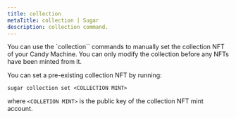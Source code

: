 ```yaml
---
title: collection
metaTitle: collection | Sugar
description: collection command.
---
```


You can use the `collection`` commands to manually set the collection NFT of your Candy Machine. You can only modify the collection before any NFTs have been minted from it.

You can set a pre-existing collection NFT by running:

```
sugar collection set <COLLECTION MINT>
```

where `<COLLETION MINT>` is the public key of the collection NFT mint account.
